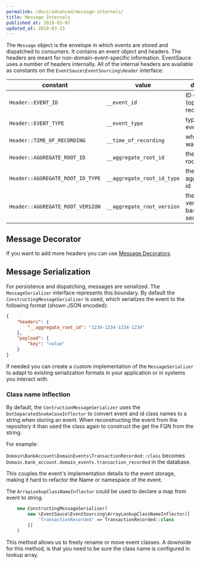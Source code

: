 ```yaml
---
permalink: /docs/advanced/message-internals/
title: Message Internals
published_at: 2018-03-07
updated_at: 2018-03-23
---
```


The `Message` object is the envelope in which events are stored and
dispatched to consumers. It contains an event object and headers.
The headers are meant for non-domain-event-specific information.
EventSauce uses a number of headers internally. All of the internal
headers are available as constants on the `EventSauce\EventSourcing\Header`
interface:

constant | value | description
--- | --- | ---
`Header::EVENT_ID` | `__event_id` | ID of the event (optional but recommended)
`Header::EVENT_TYPE` | `__event_type` | type of the event
`Header::TIME_OF_RECORDING` | `__time_of_recording` | when the event was recorded
`Header::AGGREGATE_ROOT_ID` | `__aggregate_root_id` | the aggregate root id
`Header::AGGREGATE_ROOT_ID_TYPE` | `__aggregate_root_id_type` | the type of aggregate root id
`Header::AGGREGATE_ROOT_VERSION` | `__aggregate_root_version` | the aggregate version (1-based sequence)

## Message Decorator

If you want to add more headers you can use [Message Decorators](/docs/advanced/message-decoration/).

## Message Serialization

For persistence and dispatching, messages are serialized. The `MessageSerializer` interface
represents this boundary. By default the `ConstructingMessageSerializer` is used, which
serializes the event to the following format (shown JSON encoded):

```json
{
    "headers": {
        "__aggregate_root_id": "1234-1234-1234-1234"
    },
    "payload": {
        "key": "value"
    }
}
```

If needed you can create a custom implementation of the `MessageSerializer` to adapt to
existing serialization formats in your application or in systems you interact with.

### Class name inflection

By default, the `ContructionMessageSerializer` uses the `DotSeparatedSnakeCaseInflector` to 
convert event and id class names to a string when storing an event. When reconstructing the 
event from the repository it than used the class again to construct the get the FQN from the string.

For example:

`Domain\BankAccount\DomainEvents\TransactionRecorded::class` becomes `Domain.bank_account.domain_events.transaction_recorded` in the database.


This couples the event's implementation details to the event storage, making it hard to refactor the Name or namespace 
of the event.

The `ArrayLookupClassNameInflector` could be used to declare a map from event to string.

```php
    new ConstructingMessageSerializer(
        new \EventSauce\EventSourcing\ArrayLookupClassNameInflector([
            'TransactionRecorded' => TransactionRecorded::class
        ])
    )
```

This method allows us to freely rename or move event classes.
A downside for this method, is that you need to be sure the class name is configured in lookup array.
